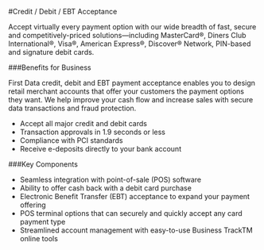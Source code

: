 #Credit / Debit / EBT Acceptance

Accept virtually every payment option with our wide breadth of fast, secure and competitively-priced solutions—including MasterCard®, Diners Club International®, Visa®, American Express®, Discover® Network, PIN-based and signature debit cards.

###Benefits for Business

First Data credit, debit and EBT payment acceptance enables you to design retail merchant accounts that offer your customers the payment options they want. We help improve your cash flow and increase sales with secure data transactions and fraud protection.

* Accept all major credit and debit cards
* Transaction approvals in 1.9 seconds or less
* Compliance with PCI standards
* Receive e-deposits directly to your bank account

###Key Components

* Seamless integration with point-of-sale (POS) software
* Ability to offer cash back with a debit card purchase
* Electronic Benefit Transfer (EBT) acceptance to expand your payment offering
* POS terminal options that can securely and quickly accept any card payment type
* Streamlined account management with easy-to-use Business TrackTM online tools
